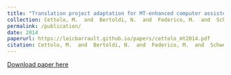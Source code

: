 ```yaml
---
title: "Translation project adaptation for MT-enhanced computer assisted translation"
collection: Cettolo, M.  and  Bertoldi, N.  and  Federico, M.  and  Schwenk, H.  and  Barrault, L.  and  Servan, C
permalink: /publication/
date: 2014
paperurl: https://loicbarrault.github.io/papers/cettolo_mt2014.pdf
citation: Cettolo, M.  and  Bertoldi, N.  and  Federico, M.  and  Schwenk, H.  and  Barrault, L.  and  Servan, C "Translation project adaptation for MT-enhanced computer assisted translation" <i>, Machine Translation 
---
```

[Download paper here](https://loicbarrault.github.io/papers/cettolo_mt2014.pdf)